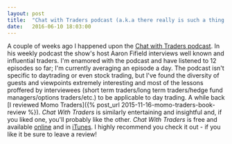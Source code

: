 ```yaml
---
layout: post
title:  "Chat with Traders podcast (a.k.a there really is such a thing as a free lunch)"
date:   2016-06-10 18:03:00
---
```


A couple of weeks ago I happened upon the [Chat with Traders podcast](https://chatwithtraders.com/). In his weekly podcast the show's host Aaron Fifield interviews well known and influential traders. I'm enamored with the podcast and have listened to 12 episodes so far; I'm currently averaging an episode a day. The podcast isn't specific to daytrading or even stock trading, but I've found the diversity of guests and viewpoints extremely interesting and most of the lessons proffered by interviewees (short term traders/long term traders/hedge fund managers/options traders/etc.) to be applicable to day trading. A while back [I reviewed Momo Traders]({% post_url 2015-11-16-momo-traders-book-review %}). *Chat With Traders* is similarly entertaining and insightful and, if you liked one, you'll probably like the other. *Chat With Traders* is free and available [online](https://chatwithtraders.com/podcast/) and in [iTunes](https://itunes.apple.com/us/podcast/chat-traders-weekly-interviews/id957265404). I highly recommend you check it out - if you like it be sure to leave a review!